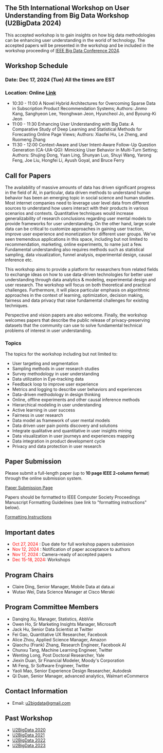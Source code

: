 ## The 5th International Workshop on User Understanding from Big Data Workshop (U2BigData 2024)
This accepted workshop is to gain insights on how big data methodologies can be enhancing user understanding in the world of technology. The accepted papers will be presented in the workshop and be included in the workshop proceeding of [IEEE Big Data Conference 2024](https://www3.cs.stonybrook.edu/~ieeebigdata2024/).

## Workshop Schedule
### Date: Dec 17, 2024 (Tue) All the times are EST
### Location: Online [Link](https://cisco.webex.com/cisco/j.php?MTID=m9e14f547235a05afb640b5ce92b77d87)
- 10:30 - 11:00 A Novel Hybrid Architectures for Overcoming Sparse Data in Subscription Product Recommendation Systems; Authors: Jinmo Kang, Sanghyeon Lee, Yeonghwan Jeon, Hyuncheol Jo, and Byoung-Ki Jeon
- 11:00 - 11:30 Enhancing User Understanding with Big Data: A Comparative Study of Deep Learning and Statistical Methods for Forecasting Online Page Views; Authors: Xiaofei Hu, Le Zheng, and Ruomeng Zhang
- 11:30 - 12:00 Context-Aware and User Intent-Aware Follow-Up Question Generation (CA-UIA-QG): Mimicking User Behavior in Multi-Turn Setting; Authors: Shujing Dong, Yuan Ling, Shunyan Luo, Shuyi Wang, Yarong Feng, Joe Liu, Hongfei Li, Ayush Goyal, and Bruce Ferry


## Call for Papers
The availability of massive amounts of data has driven significant progress in the field of AI, in particular, data driven methods to understand human behavior has been an emerging topic in social science and human studies. Most internet companies need to leverage user level data from different sources to understand how users interact with their products in various scenarios and contexts. Quantitative techniques would increase generalizability of research conclusions regarding user mental models to provide frameworks for user understanding. On the other hand, large scale data can be critical to customize approaches in gaining user traction, improve user experience and monetization for different user groups. We’ve seen tremendous applications in this space, including but not limited to recommendation, marketing, online experiments, to name just a few. Fundamental understanding also requires methods such as statistical sampling, data visualization, funnel analysis, experimental design, causal inference etc.

This workshop aims to provide a platform for researchers from related fields to exchange ideas on how to use data-driven technologies for better user understanding through data analytics & modeling, experimental design and user research. The workshop will focus on both theoretical and practical challenges. Furthermore, it will place particular emphasis on algorithmic approaches in the context of learning, optimization, decision making, fairness and data privacy that raise fundamental challenges for existing techniques. 

Perspective and vision papers are also welcome. Finally, the workshop welcomes papers that describe the public release of privacy-preserving datasets that the community can use to solve fundamental technical problems of interest in user understanding.

### Topics

The topics for the workshop including but not limited to:
- User targeting and segmentation
- Sampling methods in user research studies
-	Survey methodology in user understanding
-	Data utilization in Eye-tracking data
-	Feedback loop to improve user experience
-	Metrics and logging to describe user behaviors and experiences
-	Data-driven methodology in design thinking
-	Online, offline experiments and other causal inference methods
-	Hierarchical modeling in user understanding
-	Active learning in user success
-	Fairness in user research
-	Data model as framework of user mental models
-	Data driven user pain points discovery and solutions
-	Integrate qualitative and quantitative in user insights mining
-	Data visualization in user journeys and experiences mapping
-	Data integration in product development cycle
-	Privacy and data protection in user research

## Paper Submission
Please submit a full-length paper (up to **10 page IEEE 2-column format**) through the online submission system.

[Paper Submission Page](https://wi-lab.com/cyberchair/2024/bigdata24/index.php)

Papers should be formatted to IEEE Computer Society Proceedings Manuscript Formatting Guidelines (see link to "formatting instructions" below).

[Formatting Instructions](https://www.ieee.org/conferences/publishing/templates.html)

## Important dates 
-	<span style="color:red"> Oct 27, 2024 </span>: Due date for full workshop papers submission
-	<span style="color:red"> Nov 12, 2024 </span>: Notification of paper acceptance to authors
-	<span style="color:red"> Nov 17, 2024 </span>: Camera-ready of accepted papers 
-	<span style="color:red"> Dec 15-18, 2024</span>: Workshops

## Program Chairs
-	Claire Ding, Senior Manager, Mobile Data at data.ai
-	Wutao Wei, Data Science Manager at Cisco Meraki


## Program Committee Members
- Danqing Xu, Manager, Statistics, AbbVie
-	Owen Ho, Sr Marketing Insights Manager, Microsoft
-	Jack Hu, Senior Data Scientist at Twitter
-	Fei Gao, Quantitative UX Researcher, Facebook
-	Alice Zhou, Applied Science Manager, Amazon
- Qiaochu (Frank) Zhang, Research Engineer, Facebook AI
- Chunxu Tang, Machine Learning Engineer, Twitter
- Wenting Long, Post Doctoral Researcher, Yale
- Jiexin Duan, Sr Financial Modeler, Moody's Corporation
- Mi Feng, Sr Software Engineer, Twitter
- Yaoli Mao, Senior Experience Design Researcher, Autodesk
- Qi Duan, Senior Manager, advanced analytics, Walmart eCommerce

## Contact Information
- Email: u2bigdata@gmail.com

## Past Workshop
 - [U2BigData 2020](http://u2bigdata.github.io/2020)
 - [U2BigData 2021](http://u2bigdata.github.io/2021)
 - [U2BigData 2022](http://u2bigdata.github.io/2022)
 - [U2BigData 2023](http://u2bigdata.github.io/2023)
